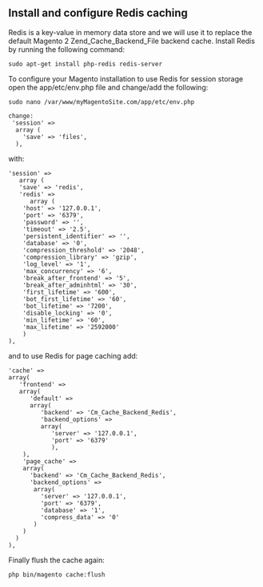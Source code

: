 


## Install and configure Redis caching
Redis is a key-value in memory data store and we will use it to replace the default Magento 2 Zend_Cache_Backend_File backend cache.  Install Redis by running the following command:

```
sudo apt-get install php-redis redis-server
```
To configure your Magento installation to use Redis for session storage open the app/etc/env.php file and change/add the following:
```
sudo nano /var/www/myMagentoSite.com/app/etc/env.php
```

```
change:
 'session' =>
  array (
    'save' => 'files',
  ),
 ```
with:
```
'session' => 
   array (
   'save' => 'redis',
   'redis' => 
      array (
	'host' => '127.0.0.1',
	'port' => '6379',
	'password' => '',
	'timeout' => '2.5',
	'persistent_identifier' => '',
	'database' => '0',
	'compression_threshold' => '2048',
	'compression_library' => 'gzip',
	'log_level' => '1',
	'max_concurrency' => '6',
	'break_after_frontend' => '5',
	'break_after_adminhtml' => '30',
	'first_lifetime' => '600',
	'bot_first_lifetime' => '60',
	'bot_lifetime' => '7200',
	'disable_locking' => '0',
	'min_lifetime' => '60',
	'max_lifetime' => '2592000'
    )
),
```
and to use Redis for page caching add:
```
'cache' =>
array(
   'frontend' =>
   array(
      'default' =>
      array(
         'backend' => 'Cm_Cache_Backend_Redis',
         'backend_options' =>
         array(
            'server' => '127.0.0.1',
            'port' => '6379'
            ),
    ),
    'page_cache' =>
    array(
      'backend' => 'Cm_Cache_Backend_Redis',
      'backend_options' =>
       array(
         'server' => '127.0.0.1',
         'port' => '6379',
         'database' => '1',
         'compress_data' => '0'
       )
    )
  )
),
```
Finally flush the cache again:

```
php bin/magento cache:flush

```
